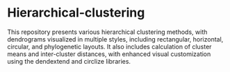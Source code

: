 # Hierarchical-clustering
This repository presents various hierarchical clustering methods, with dendrograms visualized in multiple styles, including rectangular, horizontal, circular, and phylogenetic layouts. It also includes calculation of cluster means and inter-cluster distances, with enhanced visual customization using the dendextend and circlize libraries.

